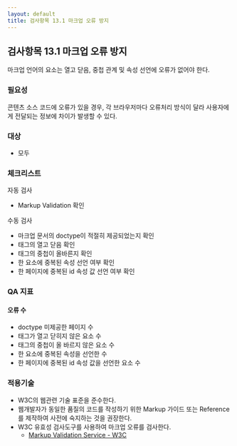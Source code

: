```yaml
---
layout: default
title: 검사항목 13.1 마크업 오류 방지
---
```


## 검사항목 13.1 마크업 오류 방지
마크업 언어의 요소는 열고 닫음, 중첩 관계 및 속성 선언에 오류가 없어야 한다.

### 필요성
콘텐츠 소스 코드에 오류가 있을 경우, 각 브라우저마다 오류처리 방식이 달라 사용자에게 전달되는 정보에 차이가 발생할 수 있다.

### 대상
* 모두

### 체크리스트
자동 검사
* Markup Validation 확인

수동 검사
* 마크업 문서의 doctype이 적절히 제공되었는지 확인
* 태그의 열고 닫음 확인
* 태그의 중첩이 올바른지 확인
* 한 요소에 중복된 속성 선언 여부 확인
* 한 페이지에 중복된 id 속성 값 선언 여부 확인


### QA 지표
#### 오류 수
* doctype 미제공한 페이지 수
* 태그가 열고 닫히지 않은 요소 수
* 태그의 중첩이 올 바르지 않은 요소 수
* 한 요소에 중복된 속성을 선언한 수
* 한 페이지에 중복된 id 속성 값을 선언한 요소 수


### 적용기술
* W3C의 웹관련 기술 표준을 준수한다.
* 웹개발자가 동일한 품질의 코드를 작성하기 위한 Markup 가이드 또는 Reference를 제작하여 사전에 숙지하는 것을 권장한다.
* W3C 유효성 검사도구를 사용하여 마크업 오류를 검사한다.
  * [Markup Validation Service - W3C](http://validator.w3.org/)
